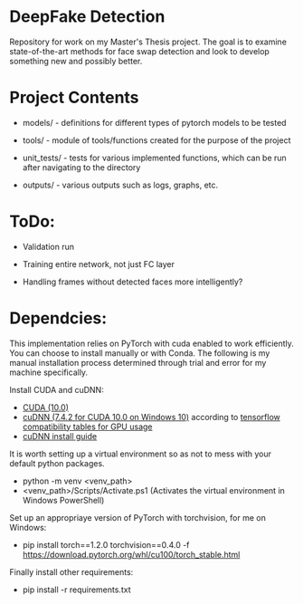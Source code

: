 # DeepFake Detection

Repository for work on my Master's Thesis project. The goal is to examine state-of-the-art methods for face swap detection and look to develop something new and possibly better.

# Project Contents

* models/ - definitions for different types of pytorch models to be tested

* tools/ - module of tools/functions created for the purpose of the project

* unit_tests/ - tests for various implemented functions, which can be run after navigating to the directory

* outputs/ - various outputs such as logs, graphs, etc.

# ToDo:

* Validation run

* Training entire network, not just FC layer

* Handling frames without detected faces more intelligently?

# Dependcies:

This implementation relies on PyTorch with cuda enabled to work efficiently. You can choose to install manually or with Conda. The following is my manual installation process determined through trial and error for my machine specifically.

Install CUDA and cuDNN:
* [CUDA (10.0)](https://developer.nvidia.com/cuda-toolkit-archive)
* [cuDNN (7.4.2 for CUDA 10.0 on Windows 10)](https://developer.nvidia.com/rdp/cudnn-download) according to [tensorflow compatibility tables for GPU usage](https://www.tensorflow.org/install/source)
* [cuDNN install guide](https://docs.nvidia.com/deeplearning/sdk/cudnn-install/index.html)

It is worth setting up a virtual environment so as not to mess with your default python packages.
* python -m venv <venv_path>
* <venv_path>/Scripts/Activate.ps1 (Activates the virtual environment in Windows PowerShell)

Set up an appropriaye version of PyTorch with torchvision, for me on Windows:
* pip install torch==1.2.0 torchvision==0.4.0 -f https://download.pytorch.org/whl/cu100/torch_stable.html

Finally install other requirements:
* pip install -r requirements.txt